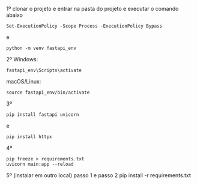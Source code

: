 1º clonar o projeto e entrar na pasta do projeto  e executar o comando abaixo
```
Set-ExecutionPolicy -Scope Process -ExecutionPolicy Bypass
```
e
```
python -m venv fastapi_env
```
2º
Windows: 
```
fastapi_env\Scripts\activate
```
macOS/Linux: 
```
source fastapi_env/bin/activate
```
3º
```
pip install fastapi uvicorn
```
e 
```
pip install httpx
```

4º
```
pip freeze > requirements.txt
uvicorn main:app --reload
```
5º (instalar em outro local) passo 1 e passo 2 
pip install -r requirements.txt
